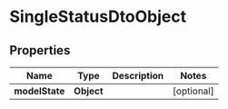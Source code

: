

# SingleStatusDtoObject


## Properties

| Name | Type | Description | Notes |
|------------ | ------------- | ------------- | -------------|
|**modelState** | **Object** |  |  [optional] |




